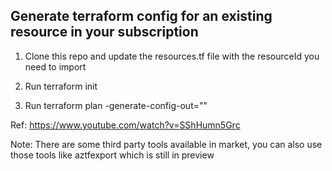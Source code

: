 ## Generate terraform config for an existing resource in your subscription

1. Clone this repo and update the resources.tf file with the resourceId you need to import

2. Run terraform init

3. Run terraform plan -generate-config-out="<output-file-where-generated-config-will-be-stored>"

Ref: https://www.youtube.com/watch?v=SShHumn5Grc

Note: There are some third party tools available in market, you can also use those tools like aztfexport which is still in preview
